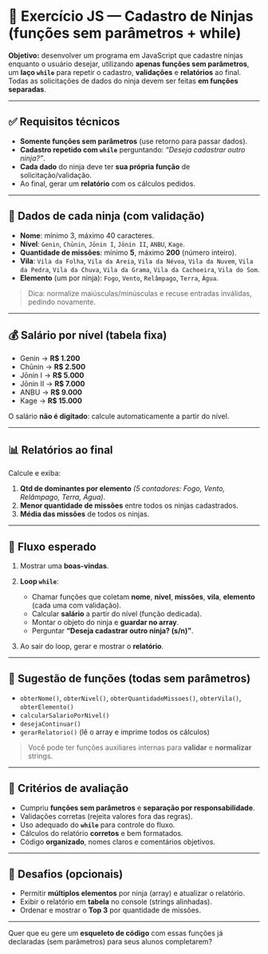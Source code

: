 # 🥷 Exercício JS — Cadastro de Ninjas (funções sem parâmetros + while)

**Objetivo:** desenvolver um programa em JavaScript que cadastre ninjas enquanto o usuário desejar, utilizando **apenas funções sem parâmetros**, um **laço `while`** para repetir o cadastro, **validações** e **relatórios** ao final. Todas as solicitações de dados do ninja devem ser feitas **em funções separadas**.

---

## ✅ Requisitos técnicos

* **Somente funções sem parâmetros** (use retorno para passar dados).
* **Cadastro repetido com `while`** perguntando: *“Deseja cadastrar outro ninja?”*.
* **Cada dado** do ninja deve ter **sua própria função** de solicitação/validação.
* Ao final, gerar um **relatório** com os cálculos pedidos.

---

## 🧾 Dados de cada ninja (com validação)

* **Nome**: mínimo 3, máximo 40 caracteres.
* **Nível**: `Genin`, `Chūnin`, `Jōnin I`, `Jōnin II`, `ANBU`, `Kage`.
* **Quantidade de missões**: mínimo **5**, máximo **200** (número inteiro).
* **Vila**: `Vila da Folha`, `Vila da Areia`, `Vila da Névoa`, `Vila da Nuvem`, `Vila da Pedra`, `Vila da Chuva`, `Vila da Grama`, `Vila da Cachoeira`, `Vila do Som`.
* **Elemento** (um por ninja): `Fogo`, `Vento`, `Relâmpago`, `Terra`, `Água`.

> Dica: normalize maiúsculas/minúsculas e recuse entradas inválidas, pedindo novamente.

---

## 💰 Salário por nível (tabela fixa)

* Genin → **R\$ 1.200**
* Chūnin → **R\$ 2.500**
* Jōnin I → **R\$ 5.000**
* Jōnin II → **R\$ 7.000**
* ANBU → **R\$ 9.000**
* Kage → **R\$ 15.000**

O salário **não é digitado**: calcule automaticamente a partir do nível.

---

## 📊 Relatórios ao final

Calcule e exiba:

1. **Qtd de dominantes por elemento** *(5 contadores: Fogo, Vento, Relâmpago, Terra, Água)*.
2. **Menor quantidade de missões** entre todos os ninjas cadastrados.
3. **Média das missões** de todos os ninjas.

---

## 🔁 Fluxo esperado

1. Mostrar uma **boas-vindas**.
2. **Loop `while`**:

   * Chamar funções que coletam **nome**, **nível**, **missões**, **vila**, **elemento** (cada uma com validação).
   * Calcular **salário** a partir do nível (função dedicada).
   * Montar o objeto do ninja e **guardar no array**.
   * Perguntar **“Deseja cadastrar outro ninja? (s/n)”**.
3. Ao sair do loop, gerar e mostrar o **relatório**.

---

## 🔧 Sugestão de funções (todas sem parâmetros)

* `obterNome()`, `obterNivel()`, `obterQuantidadeMissoes()`, `obterVila()`, `obterElemento()`
* `calcularSalarioPorNivel()`
* `desejaContinuar()`
* `gerarRelatorio()` (lê o array e imprime todos os cálculos)

> Você pode ter funções auxiliares internas para **validar** e **normalizar** strings.

---

## 🧪 Critérios de avaliação

* Cumpriu **funções sem parâmetros** e **separação por responsabilidade**.
* Validações corretas (rejeita valores fora das regras).
* Uso adequado do **`while`** para controle do fluxo.
* Cálculos do relatório **corretos** e bem formatados.
* Código **organizado**, nomes claros e comentários objetivos.

---

## 🌟 Desafios (opcionais)

* Permitir **múltiplos elementos** por ninja (array) e atualizar o relatório.
* Exibir o relatório em **tabela** no console (strings alinhadas).
* Ordenar e mostrar o **Top 3** por quantidade de missões.

---

Quer que eu gere um **esqueleto de código** com essas funções já declaradas (sem parâmetros) para seus alunos completarem?
